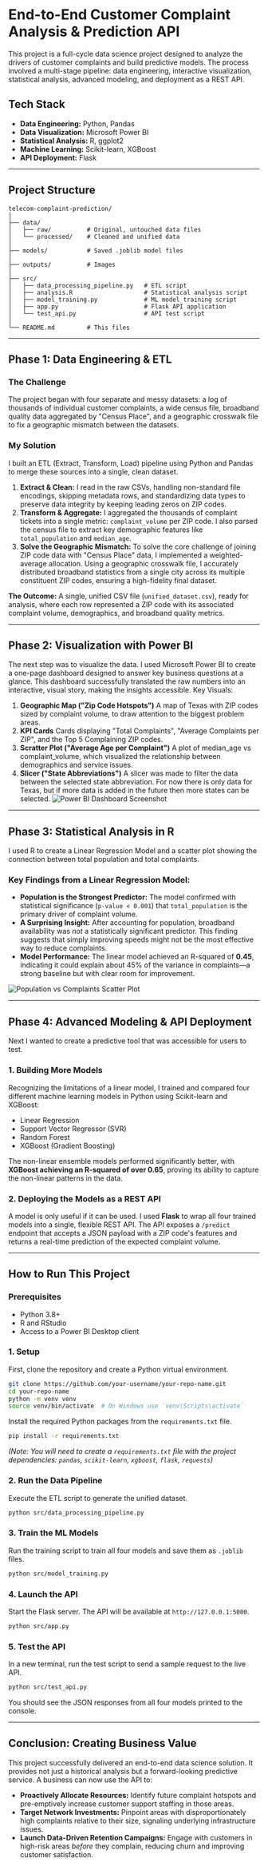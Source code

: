 # End-to-End Customer Complaint Analysis & Prediction API

This project is a full-cycle data science project designed to analyze the drivers of customer complaints and build predictive models. The process involved a multi-stage pipeline: data engineering, interactive visualization, statistical analysis, advanced modeling, and deployment as a REST API.

## Tech Stack
*   **Data Engineering:** Python, Pandas
*   **Data Visualization:** Microsoft Power BI
*   **Statistical Analysis:** R, ggplot2
*   **Machine Learning:** Scikit-learn, XGBoost
*   **API Deployment:** Flask

---

## Project Structure
```
telecom-complaint-prediction/
│
├── data/
│   ├── raw/          # Original, untouched data files
│   └── processed/    # Cleaned and unified data
│
├── models/           # Saved .joblib model files
│
├── outputs/          # Images
│
├── src/
│   ├── data_processing_pipeline.py   # ETL script
│   ├── analysis.R                    # Statistical analysis script
│   ├── model_training.py             # ML model training script
│   ├── app.py                        # Flask API application
│   └── test_api.py                   # API test script
│
└── README.md         # This files
```

---

## Phase 1: Data Engineering & ETL

### The Challenge
The project began with four separate and messy datasets: a log of thousands of individual customer complaints, a wide census file, broadband quality data aggregated by "Census Place", and a geographic crosswalk file to fix a geographic mismatch between the datasets.

### My Solution
I built an ETL (Extract, Transform, Load) pipeline using Python and Pandas to merge these sources into a single, clean dataset.

1.  **Extract & Clean:** I read in the raw CSVs, handling non-standard file encodings, skipping metadata rows, and standardizing data types to preserve data integrity by keeping leading zeros on ZIP codes.
2.  **Transform & Aggregate:** I aggregated the thousands of complaint tickets into a single metric: `complaint_volume` per ZIP code. I also parsed the census file to extract key demographic features like `total_population` and `median_age`.
3.  **Solve the Geographic Mismatch:** To solve the core challenge of joining ZIP code data with "Census Place" data, I implemented a weighted-average allocation. Using a geographic crosswalk file, I accurately distributed broadband statistics from a single city across its multiple constituent ZIP codes, ensuring a high-fidelity final dataset.

**The Outcome:** A single, unified CSV file (`unified_dataset.csv`), ready for analysis, where each row represented a ZIP code with its associated complaint volume, demographics, and broadband quality metrics.

---

## Phase 2: Visualization with Power BI

The next step was to visualize the data. I used Microsoft Power BI to create a one-page dashboard designed to answer key business questions at a glance. This dashboard successfully translated the raw numbers into an interactive, visual story, making the insights accessible.
Key Visuals:
1.  **Geographic Map ("Zip Code Hotspots")** A map of Texas with ZIP codes sized by complaint volume, to draw attention to the biggest problem areas.
2.  **KPI Cards** Cards displaying "Total Complaints", "Average Complaints per ZIP", and the Top 5 Complaining ZIP codes.
3.  **Scratter Plot ("Average Age per Complaint")** A plot of median_age vs complaint_volume, which visualized the relationship between demographics and service issues.
4.  **Slicer ("State Abbreviations")** A slicer was made to filter the data between the selected state abbreviation. For now there is only data for Texas, but if more data is added in the future then more states can be selected.
![Power BI Dashboard Screenshot](outputs/power_BI.png)

---

## Phase 3: Statistical Analysis in R

I used R to create a Linear Regression Model and a scatter plot showing the connection between total population and total complaints.

### Key Findings from a Linear Regression Model:
*   **Population is the Strongest Predictor:** The model confirmed with statistical significance (`p-value < 0.001`) that `total_population` is the primary driver of complaint volume.
*   **A Surprising Insight:** After accounting for population, broadband availability was *not* a statistically significant predictor. This finding suggests that simply improving speeds might not be the most effective way to reduce complaints.
*   **Model Performance:** The linear model achieved an R-squared of **0.45**, indicating it could explain about 45% of the variance in complaints—a strong baseline but with clear room for improvement.

![Population vs Complaints Scatter Plot](outputs/scatter_population_vs_complaints.png)

---

## Phase 4: Advanced Modeling & API Deployment

Next I wanted to create a predictive tool that was accessible for users to test.

### 1. Building More Models
Recognizing the limitations of a linear model, I trained and compared four different machine learning models in Python using Scikit-learn and XGBoost:
*   Linear Regression
*   Support Vector Regressor (SVR)
*   Random Forest
*   XGBoost (Gradient Boosting)

The non-linear ensemble models performed significantly better, with **XGBoost achieving an R-squared of over 0.65**, proving its ability to capture the  non-linear patterns in the data.

### 2. Deploying the Models as a REST API
A model is only useful if it can be used. I used **Flask** to wrap all four trained models into a single, flexible REST API. The API exposes a `/predict` endpoint that accepts a JSON payload with a ZIP code's features and returns a real-time prediction of the expected complaint volume.

---

## How to Run This Project

### Prerequisites
*   Python 3.8+
*   R and RStudio
*   Access to a Power BI Desktop client

### 1. Setup
First, clone the repository and create a Python virtual environment.
```bash
git clone https://github.com/your-username/your-repo-name.git
cd your-repo-name
python -m venv venv
source venv/bin/activate  # On Windows use `venv\Scripts\activate`
```
Install the required Python packages from the `requirements.txt` file.
```bash
pip install -r requirements.txt
```
*(Note: You will need to create a `requirements.txt` file with the project dependencies: `pandas`, `scikit-learn`, `xgboost`, `flask`, `requests`)*

### 2. Run the Data Pipeline
Execute the ETL script to generate the unified dataset.
```bash
python src/data_processing_pipeline.py
```

### 3. Train the ML Models
Run the training script to train all four models and save them as `.joblib` files.
```bash
python src/model_training.py
```

### 4. Launch the API
Start the Flask server. The API will be available at `http://127.0.0.1:5000`.
```bash
python src/app.py
```

### 5. Test the API
In a new terminal, run the test script to send a sample request to the live API.
```bash
python src/test_api.py
```
You should see the JSON responses from all four models printed to the console.

---

## Conclusion: Creating Business Value

This project successfully delivered an end-to-end data science solution. It provides not just a historical analysis but a forward-looking predictive service. A business can now use the API to:

*   **Proactively Allocate Resources:** Identify future complaint hotspots and pre-emptively increase customer support staffing in those areas.
*   **Target Network Investments:** Pinpoint areas with disproportionately high complaints relative to their size, signaling underlying infrastructure issues.
*   **Launch Data-Driven Retention Campaigns:** Engage with customers in high-risk areas *before* they complain, reducing churn and improving customer satisfaction.